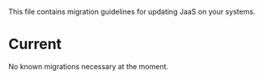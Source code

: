 <!--
SPDX-FileCopyrightText: The jaas Authors
SPDX-License-Identifier: 0BSD
 -->

This file contains migration guidelines for updating JaaS on your systems.

# Current

No known migrations necessary at the moment.
